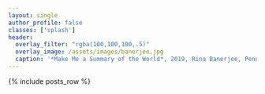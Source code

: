 ```yaml
---
layout: single
author_profile: false
classes: ['splash']
header:
  overlay_filter: "rgba(100,100,100,.5)"
  overlay_image: /assets/images/banerjee.jpg
  caption: '*Make Me a Summary of the World*, 2019, Rina Banerjee, Pennsylvania Academy of Fine Arts'
---
```


{% include posts_row %}